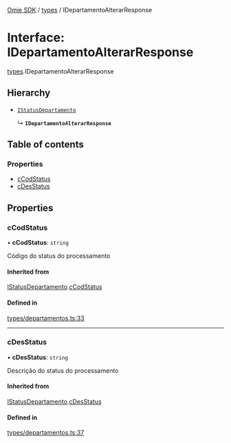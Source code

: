 [Omie SDK](../README.md) / [types](../modules/types.md) / IDepartamentoAlterarResponse

# Interface: IDepartamentoAlterarResponse

[types](../modules/types.md).IDepartamentoAlterarResponse

## Hierarchy

- [`IStatusDepartamento`](types.IStatusDepartamento.md)

  ↳ **`IDepartamentoAlterarResponse`**

## Table of contents

### Properties

- [cCodStatus](types.IDepartamentoAlterarResponse.md#ccodstatus)
- [cDesStatus](types.IDepartamentoAlterarResponse.md#cdesstatus)

## Properties

### cCodStatus

• **cCodStatus**: `string`

Código do status do processamento

#### Inherited from

[IStatusDepartamento](types.IStatusDepartamento.md).[cCodStatus](types.IStatusDepartamento.md#ccodstatus)

#### Defined in

[types/departamentos.ts:33](https://github.com/lucas-bogos/omie-sdk/blob/fa631c8/src/types/departamentos.ts#L33)

___

### cDesStatus

• **cDesStatus**: `string`

Descrição do status do processamento

#### Inherited from

[IStatusDepartamento](types.IStatusDepartamento.md).[cDesStatus](types.IStatusDepartamento.md#cdesstatus)

#### Defined in

[types/departamentos.ts:37](https://github.com/lucas-bogos/omie-sdk/blob/fa631c8/src/types/departamentos.ts#L37)
